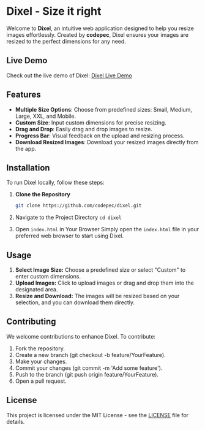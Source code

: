 # Dixel - Size it right

Welcome to **Dixel**, an intuitive web application designed to help you resize images effortlessly. Created by **codepec**, Dixel ensures your images are resized to the perfect dimensions for any need.

## Live Demo

Check out the live demo of Dixel: [Dixel Live Demo](https://codepec.github.io/dixel/index.html)

## Features

- **Multiple Size Options**: Choose from predefined sizes: Small, Medium, Large, XXL, and Mobile.
- **Custom Size**: Input custom dimensions for precise resizing.
- **Drag and Drop**: Easily drag and drop images to resize.
- **Progress Bar**: Visual feedback on the upload and resizing process.
- **Download Resized Images**: Download your resized images directly from the app.

## Installation

To run Dixel locally, follow these steps:

1. **Clone the Repository**
   ```bash
   git clone https://github.com/codepec/dixel.git
   ```
2. Navigate to the Project Directory
   `cd dixel`

3. Open `index.html` in Your Browser
   Simply open the `index.html` file in your preferred web browser to start using Dixel.

## Usage

1.  **Select Image Size:** Choose a predefined size or select "Custom" to enter custom dimensions.
2.  **Upload Images:** Click to upload images or drag and drop them into the designated area.
3.  **Resize and Download:** The images will be resized based on your selection, and you can download them directly.

## Contributing

We welcome contributions to enhance Dixel. To contribute:

1.  Fork the repository.
2.  Create a new branch (git checkout -b feature/YourFeature).
3.  Make your changes.
4.  Commit your changes (git commit -m 'Add some feature').
5.  Push to the branch (git push origin feature/YourFeature).
6.  Open a pull request.

## License

This project is licensed under the MIT License - see the [LICENSE](https://github.com/codepec/dixel/blob/main/LICENSE.txt) file for details.
